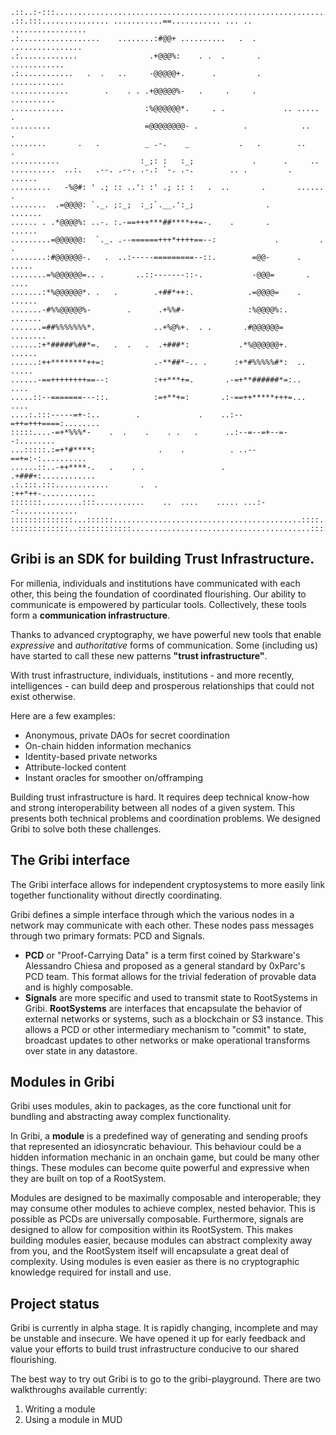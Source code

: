 ```
.::..:-:::..............................................................
.::.:::............... ...........==........... ... .. .................
.:..................    ........:#@@+ ..........   .  . ................
.:.............                .+@@@%:    . .  .       .    ............
.:............   .  .   ..     -@@@@@+.      .         .    ............
.............        .    . . .+@@@@@%-   .     .     .       ..........
............                  :%@@@@@@*.     . .             .. .....  .
.........                     =@@@@@@@@- .          .            ..    .
........       .   .          _ .-.    _           .   .        ..    .
...........                  :_;: :   :_;             .      .     ..  
..........  ..:.   .--. .--. .-.: `-. .-.        .. .         .   ......
.........   -%@#: ' .; :: ..': :' .; :: :   .  ..       .       ...... .
........  .=@@@@: `._. ;:_;  :_;`.__.':_;                .       ....... 
...... . .*@@@@%: ..-. :.-==+++***##****++=-.    .       .        ...... 
.........=@@@@@@:  `._. .--======+++*++++==--:             .         . . 
........:#@@@@@@-.   .  ..:-----=========--::.        =@@-      .  .....
........=%@@@@@@=.. .       ..::-------::-.           -@@@=       . ....
.......:*%@@@@@@*. .   .        .+##*++:.            .=@@@@=    . ......
.......-#%%@@@@@%-        .      .+%%#-              :%@@@@%:.   .......
.......=##%%%%%%%*.             ..+%@%+.  . .       .#@@@@@@=   ........
......:+*#####%##*=.   .  .   .  .+###*:           .*%@@@@@@+.    ......
......:++********++=:           .-**##*-.. .      :+*#%%%%%#*:  .. .....
......-==++++++++==--:          :++***+=.       .-=+**######*=:..   ....
.....::--=======---::.          :=+**+=:       .:-==++*****+++=...  ....
....:.:::-----=+-:..        .             .    ..:--=++=+++====:........
:::::....-=+*%%%*-    .  .    .    . .   .      ..:--=--=+--=--:........
...:::::.:=+*#****:              .    .          . ..--==+=:-:..........
......::..-++****-.   .    . .                 .     .+###+:............
.:.:::.:::............       .  .                    :++*++-............
:::::::.........:::...........    ..  ....    ..... ...:--:.............
::::::::::::::...::::::..........................................::::...
:::::::::::::..::::::::::::........................................:::::
```

## Gribi is an SDK for building Trust Infrastructure.

For millenia, individuals and institutions have communicated with each other, this being the foundation of coordinated flourishing. Our ability to communicate is empowered by particular tools. Collectively, these tools form a **communication infrastructure**. 

Thanks to advanced cryptography, we have powerful new tools that enable _expressive_ and _authoritative_ forms of communication. Some (including us) have started to call these new patterns **"trust infrastructure"**.

With trust infrastructure, individuals, institutions - and more recently, intelligences - can build deep and prosperous relationships that could not exist otherwise.

Here are a few examples:
- Anonymous, private DAOs for secret coordination
- On-chain hidden information mechanics
- Identity-based private networks
- Attribute-locked content
- Instant oracles for smoother on/offramping

Building trust infrastructure is hard. It requires deep technical know-how and strong interoperability between all nodes of a given system. This presents both technical problems and coordination problems. We designed Gribi to solve both these challenges.

## The Gribi interface

The Gribi interface allows for independent cryptosystems to more easily link together functionality without directly coordinating.

Gribi defines a simple interface through which the various nodes in a network may communicate with each other. These nodes pass messages through two primary formats: PCD and Signals. 
- **PCD** or "Proof-Carrying Data" is a term first coined by Starkware's Alessandro Chiesa and proposed as a general standard by 0xParc's PCD team. This format allows for the trivial federation of provable data and is highly composable. 
- **Signals** are more specific and used to transmit state to RootSystems in Gribi. **RootSystems** are interfaces that encapsulate the behavior of external networks or systems, such as a blockchain or S3 instance. This allows a PCD or other intermediary mechanism to "commit" to state, broadcast updates to other networks or make operational transforms over state in any datastore. 

## Modules in Gribi

Gribi uses modules, akin to packages, as the core functional unit for bundling and abstracting away complex functionality.

In Gribi, a **module** is a predefined way of generating and sending proofs that represented an idiosyncratic behaviour. This behaviour could be a hidden information mechanic in an onchain game, but could be many other things. These modules can become quite powerful and expressive when they are built on top of a RootSystem. 

Modules are designed to be maximally composable and interoperable; they may consume other modules to achieve complex, nested behavior. This is possible as PCDs are universally composable. Furthermore, signals are designed to allow for composition within its RootSystem. This makes building modules easier, because modules can abstract complexity away from you, and the RootSystem itself will encapsulate a great deal of complexity. Using modules is even easier as there is no cryptographic knowledge required for install and use.

## Project status

Gribi is currently in alpha stage. It is rapidly changing, incomplete and may be unstable and insecure. We have opened it up for early feedback and value your efforts to build trust infrastructure conducive to our shared flourishing.

The best way to try out Gribi is to go to the gribi-playground. There are two walkthroughs available currently:

1) Writing a module
2) Using a module in MUD


